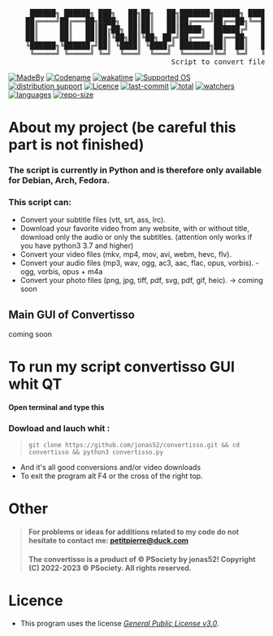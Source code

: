 <pre>    
     ██████╗ ██████╗ ███╗   ██╗██╗   ██╗███████╗██████╗ ████████╗██╗███████╗███████╗ ██████╗ 
    ██╔════╝██╔═══██╗████╗  ██║██║   ██║██╔════╝██╔══██╗╚══██╔══╝██║██╔════╝██╔════╝██╔═══██╗
    ██║     ██║   ██║██╔██╗ ██║██║   ██║█████╗  ██████╔╝   ██║   ██║███████╗███████╗██║   ██║
    ██║     ██║   ██║██║╚██╗██║╚██╗ ██╔╝██╔══╝  ██╔══██╗   ██║   ██║╚════██║╚════██║██║   ██║
    ╚██████╗╚██████╔╝██║ ╚████║ ╚████╔╝ ███████╗██║  ██║   ██║   ██║███████║███████║╚██████╔╝
     ╚═════╝ ╚═════╝ ╚═╝  ╚═══╝  ╚═══╝  ╚══════╝╚═╝  ╚═╝   ╚═╝   ╚═╝╚══════╝╚══════╝ ╚═════╝    
                                      Script to convert files
</pre>
[![MadeBy](https://img.shields.io/badge/Made%20by-Jonas%20Petitpierre-informational)](https://github.com/jonas52)
[![Codename](https://img.shields.io/badge/Codename-jonas52-informational)](https://github.com/jonas52)
[![wakatime](https://wakatime.com/badge/user/d4c095b3-d1eb-41c8-9c0b-d8a14eb14fbe.svg)](https://wakatime.com/@d4c095b3-d1eb-41c8-9c0b-d8a14eb14fbe)
[![Supported OS](https://img.shields.io/badge/Supported%20OS-Linux-brightgreen)]()
[![distribution support](https://img.shields.io/badge/Supported%20Distribution-Debian,%20Arch,%20Fedora-brightgreen)]()
[![Licence](https://img.shields.io/badge/License-GNU%20GPL--3.0-important)](https://github.com/jonas52/convertisso/blob/BETA/LICENSE)
[![last-commit](https://img.shields.io/github/last-commit/jonas52/convertisso/BETA)]()
[![total](https://img.shields.io/github/downloads/jonas52/convertisso/total)]()
[![watchers](https://img.shields.io/github/watchers/jonas52/convertisso)]()
[![languages](https://img.shields.io/github/languages/count/jonas52/convertisso)]()
[![repo-size](https://img.shields.io/github/repo-size/jonas52/convertisso)]()

# About my project (be careful this part is not finished)
### The script is currently in Python and is therefore only available for Debian, Arch, Fedora.
### This script can:
- Convert your subtitle files (vtt, srt, ass, lrc). 
- Download your favorite video from any website, with or without title, download only the audio or only the subtitles. (attention only works if you have python3 3.7 and higher)
- Convert your video files (mkv, mp4, mov, avi, webm, hevc, flv). 
- Convert your audio files (mp3, wav, ogg, ac3, aac, flac, opus, vorbis). -ogg, vorbis, opus + m4a
- Convert your photo files (png, jpg, tiff, pdf, svg, pdf, gif, heic). -> coming soon
## Main GUI of Convertisso
coming soon
# To run my script convertisso GUI whit QT
#### Open terminal and type this
### Dowload and lauch whit : 
>     git clone https://github.com/jonas52/convertisso.git && cd convertisso && python3 convertisso.py
- And it's all good conversions and/or video downloads
- To exit the program alt F4 or the cross of the right top.
# Other
> #### For problems or ideas for additions related to my code do not hesitate to contact me: petitpierre@duck.com
> #### The convertisso is a product of © PSociety by jonas52! Copyright (C) 2022-2023 © PSociety. All rights reserved.
# Licence
- This program uses the license _[General Public License v3.0](https://github.com/jonas52/convertisso/blob/main/LICENSE)_.

